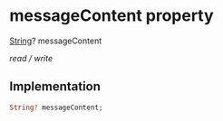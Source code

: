 


# messageContent property







[String](https://api.flutter.dev/flutter/dart-core/String-class.html)? messageContent
  
_<span class="feature">read / write</span>_






## Implementation

```dart
String? messageContent;
```







